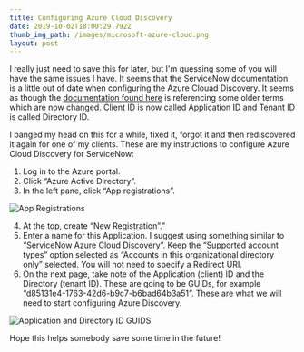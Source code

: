 ```yaml
---
title: Configuring Azure Cloud Discovery
date: 2019-10-02T18:00:29.792Z
thumb_img_path: /images/microsoft-azure-cloud.png
layout: post
---
```

I really just need to save this for later, but I'm guessing some of you will have the same issues I have. It seems that the ServiceNow documentation is a little out of date when configuring the Azure Clouad Discovery. It seems as though the [documentation found here](https://docs.servicenow.com/bundle/istanbul-it-operations-management/page/product/azure-cloud-provisioning/task/t_CollectAzureClientTenantID.html) is referencing some older terms which are now changed. Client ID is now called Application ID and Tenant ID is called Directory ID.

I banged my head on this for a while, fixed it, forgot it and then rediscovered it again for one of my clients. These are my instructions to configure Azure Cloud Discovery for ServiceNow:

1. Log in to the Azure portal.
2. Click “Azure Active Directory”.
3. In the left pane, click “App registrations”.

![App Registrations](/images/app-registrations.png)

4. At the top, create “New Registration”.”
5. Enter a name for this Application. I suggest using something similar to “ServiceNow Azure Cloud Discovery”. Keep the “Supported account types” option selected as “Accounts in this organizational directory only” selected. You will not need to specify a Redirect URI.
6. On the next page, take note of the Application (client) ID and the Directory (tenant ID). These are going to be GUIDs, for example “d85131e4-1763-42d6-b9c7-b6bad64b3a51”. These are what we will need to start configuring Azure Discovery. 

![Application and Directory ID GUIDS](/images/guids.png)

Hope this helps somebody save some time in the future!

